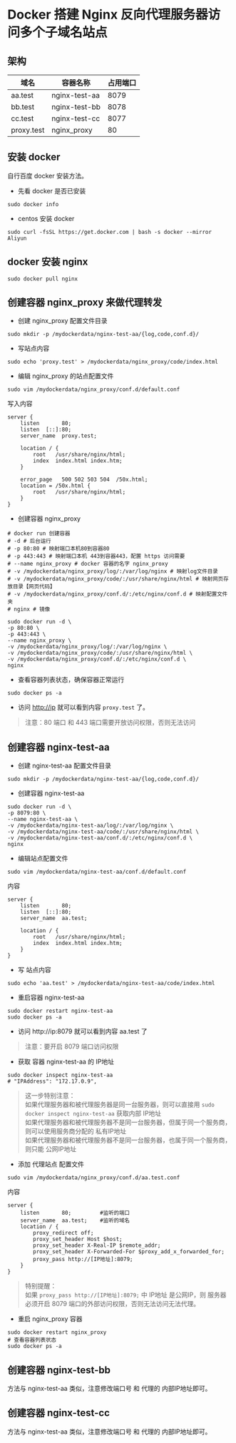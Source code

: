 # Docker 搭建 Nginx 反向代理服务器访问多个子域名站点

## 架构

|域名|容器名称|占用端口|
|---|---|---|
| aa.test | nginx-test-aa |8079|
| bb.test | nginx-test-bb |8078|
| cc.test | nginx-test-cc |8077|
| proxy.test | nginx_proxy | 80 |


## 安装 docker
自行百度 docker 安装方法。

- 先看 docker 是否已安装
```
sudo docker info
```
- centos 安装 docker
```
sudo curl -fsSL https://get.docker.com | bash -s docker --mirror Aliyun
```

## docker 安装 nginx
```
sudo docker pull nginx
```

## 创建容器 nginx_proxy 来做代理转发
- 创建 nginx_proxy 配置文件目录
```
sudo mkdir -p /mydockerdata/nginx-test-aa/{log,code,conf.d}/
```
- 写站点内容
```
sudo echo 'proxy.test' > /mydockerdata/nginx_proxy/code/index.html
```
- 编辑 nginx_proxy 的站点配置文件
```
sudo vim /mydockerdata/nginx_proxy/conf.d/default.conf
```
写入内容
```
server {
    listen       80;
    listen  [::]:80;
    server_name  proxy.test;

    location / {
        root   /usr/share/nginx/html;
        index  index.html index.htm;
    }

    error_page   500 502 503 504  /50x.html;
    location = /50x.html {
        root   /usr/share/nginx/html;
    }
}
```
- 创建容器 nginx_proxy
```
# docker run 创建容器
# -d # 后台运行
# -p 80:80 # 映射端口本机80到容器80
# -p 443:443 # 映射端口本机 443到容器443，配置 https 访问需要
# --name nginx_proxy # docker 容器的名字 nginx_proxy
# -v /mydockerdata/nginx_proxy/log/:/var/log/nginx # 映射log文件目录
# -v /mydockerdata/nginx_proxy/code/:/usr/share/nginx/html # 映射网页存放目录【网页代码】
# -v /mydockerdata/nginx_proxy/conf.d/:/etc/nginx/conf.d # 映射配置文件夹
# nginx # 镜像

sudo docker run -d \
-p 80:80 \
-p 443:443 \
--name nginx_proxy \
-v /mydockerdata/nginx_proxy/log/:/var/log/nginx \
-v /mydockerdata/nginx_proxy/code/:/usr/share/nginx/html \
-v /mydockerdata/nginx_proxy/conf.d/:/etc/nginx/conf.d \
nginx
```
- 查看容器列表状态，确保容器正常运行
```
sudo docker ps -a
```
- 访问 [http://ip](http://ip) 就可以看到内容 `proxy.test` 了。
> 注意：80 端口 和 443 端口需要开放访问权限，否则无法访问

## 创建容器 nginx-test-aa
- 创建 nginx-test-aa 配置文件目录
```
sudo mkdir -p /mydockerdata/nginx-test-aa/{log,code,conf.d}/
```
- 创建容器 nginx-test-aa
```
sudo docker run -d \
-p 8079:80 \
--name nginx-test-aa \
-v /mydockerdata/nginx-test-aa/log/:/var/log/nginx \
-v /mydockerdata/nginx-test-aa/code/:/usr/share/nginx/html \
-v /mydockerdata/nginx-test-aa/conf.d/:/etc/nginx/conf.d \
nginx
```
- 编辑站点配置文件
```
sudo vim /mydockerdata/nginx-test-aa/conf.d/default.conf
```
内容
```
server {
    listen       80;
    listen  [::]:80;
    server_name  aa.test;

    location / {
        root   /usr/share/nginx/html;
        index  index.html index.htm;
    }
}
```
- 写 站点内容
```
sudo echo 'aa.test' > /mydockerdata/nginx-test-aa/code/index.html
```
- 重启容器 nginx-test-aa
```
sudo docker restart nginx-test-aa
sudo docker ps -a
```
- 访问 http://ip:8079 就可以看到内容 aa.test 了
> 注意：要开启 8079 端口访问权限

- 获取 容器 nginx-test-aa 的 IP地址
```
sudo docker inspect nginx-test-aa
# "IPAddress": "172.17.0.9",
```
> 这一步特别注意：  
> 如果代理服务器和被代理服务器是同一台服务器，则可以直接用 `sudo docker inspect nginx-test-aa` 获取内部 IP地址  
> 如果代理服务器和被代理服务器不是同一台服务器，但属于同一个服务商，则可以使用服务商分配的 私有IP地址  
> 如果代理服务器和被代理服务器不是同一台服务器，也属于同一个服务商，则只能 公网IP地址  


- 添加 代理站点 配置文件
```
sudo vim /mydockerdata/nginx_proxy/conf.d/aa.test.conf
```
内容
```
server {
    listen       80;         #监听的端口
    server_name  aa.test;    #监听的域名
    location / {
        proxy_redirect off;
        proxy_set_header Host $host;
        proxy_set_header X-Real-IP $remote_addr;
        proxy_set_header X-Forwarded-For $proxy_add_x_forwarded_for;
        proxy_pass http://[IP地址]:8079;
    }
}
```
> 特别提醒：  
> 如果 `proxy_pass http://[IP地址]:8079;` 中 IP地址 是公网IP，则 服务器必须开启 8079 端口的外部访问权限，否则无法访问无法代理。


- 重启 nginx_proxy 容器
```
sudo docker restart nginx_proxy
# 查看容器列表状态
sudo docker ps -a
```

## 创建容器 nginx-test-bb
方法与 nginx-test-aa 类似，注意修改端口号 和 代理的 内部IP地址即可。

## 创建容器 nginx-test-cc
方法与 nginx-test-aa 类似，注意修改端口号 和 代理的 内部IP地址即可。